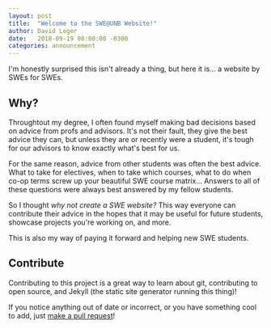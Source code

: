 ```yaml
---
layout: post
title:  "Welcome to the SWE@UNB Website!"
author: David Leger
date:   2018-09-19 08:00:00 -0300
categories: announcement
---
```


I'm honestly surprised this isn't already a thing, but here it is... a website by SWEs for SWEs.

## Why?

Throughtout my degree, I often found myself making bad decisions based on advice from profs and advisors. It's not their fault, they give the best advice they can, but unless they are or recently were a student, it's tough for our advisors to know exactly what's best for us.

For the same reason, advice from other students was often the best advice. What to take for electives, when to take which courses, what to do when co-op terms screw up your beautiful SWE course matrix... Answers to all of these questions were always best answered by my fellow students.

So I thought _why not create a SWE website?_ This way everyone can contribute their advice in the hopes that it may be useful for future students, showcase projects you're working on, and more.

This is also my way of paying it forward and helping new SWE students.

## Contribute

Contributing to this project is a great way to learn about git, contributing to open source, and Jekyll (the static site generator running this thing)!

If you notice anything out of date or incorrect, or you have something cool to add, just [make a pull request](https://github.com/davidleger95/swe)!

